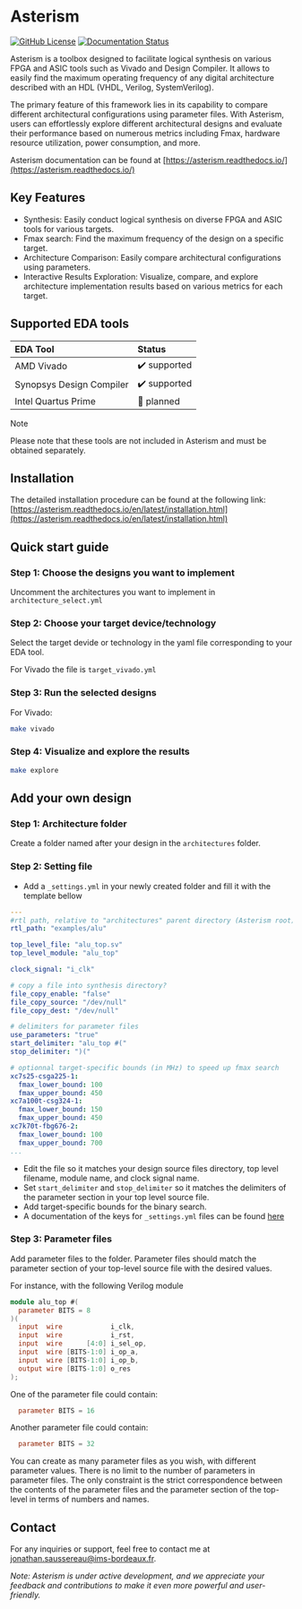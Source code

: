 # Asterism

[![GitHub License](https://img.shields.io/github/license/jsaussereau/Asterism)](https://github.com/jsaussereau/Asterism/blob/main/LICENSE)
[![Documentation Status](https://readthedocs.org/projects/asterism/badge/?version=latest)](https://asterism.readthedocs.io)

Asterism is a toolbox designed to facilitate logical synthesis on various FPGA and ASIC tools such as Vivado and Design Compiler. 
It allows to easily find the maximum operating frequency of any digital architecture described with an HDL (VHDL, Verilog, SystemVerilog).

The primary feature of this framework lies in its capability to compare different architectural configurations using parameter files. 
With Asterism, users can effortlessly explore different architectural designs and evaluate their performance based on numerous metrics including Fmax, hardware resource utilization, power consumption, and more.

Asterism documentation can be found at [https://asterism.readthedocs.io/](https://asterism.readthedocs.io/)

## Key Features

- Synthesis: Easily conduct logical synthesis on diverse FPGA and ASIC tools for various targets.
- Fmax search: Find the maximum frequency of the design on a specific target.
- Architecture Comparison: Easily compare architectural configurations using parameters.
- Interactive Results Exploration: Visualize, compare, and explore architecture implementation results based on various metrics for each target.

## Supported EDA tools

| EDA Tool                 | Status              |
| :----------------------- | :------------------ |
| AMD Vivado               | ✔️ supported        |
| Synopsys Design Compiler | ✔️ supported        |
| Intel Quartus Prime      | 📅 planned          |

> [!NOTE]
> Please note that these tools are not included in Asterism and must be obtained separately.

## Installation

The detailed installation procedure can be found at the following link:
[https://asterism.readthedocs.io/en/latest/installation.html](https://asterism.readthedocs.io/en/latest/installation.html)

## Quick start guide

### Step 1: Choose the designs you want to implement
Uncomment the architectures you want to implement in `architecture_select.yml`

### Step 2: Choose your target device/technology
Select the target devide or technology in the yaml file corresponding to your EDA tool.

For Vivado the file is `target_vivado.yml`

### Step 3: Run the selected designs
For Vivado: 
```bash
make vivado
```
### Step 4: Visualize and explore the results
```bash
make explore
```

## Add your own design

### Step 1: Architecture folder
Create a folder named after your design in the `architectures` folder.

### Step 2: Setting file
- Add a `_settings.yml` in your newly created folder and fill it with the template bellow
```yaml
---
#rtl path, relative to "architectures" parent directory (Asterism root), not this directory
rtl_path: "examples/alu"

top_level_file: "alu_top.sv"
top_level_module: "alu_top"

clock_signal: "i_clk"

# copy a file into synthesis directory?
file_copy_enable: "false"
file_copy_source: "/dev/null"
file_copy_dest: "/dev/null"

# delimiters for parameter files
use_parameters: "true"
start_delimiter: "alu_top #("
stop_delimiter: ")("

# optionnal target-specific bounds (in MHz) to speed up fmax search
xc7s25-csga225-1:
  fmax_lower_bound: 100
  fmax_upper_bound: 450
xc7a100t-csg324-1:
  fmax_lower_bound: 150
  fmax_upper_bound: 450
xc7k70t-fbg676-2:
  fmax_lower_bound: 100
  fmax_upper_bound: 700
...
```
- Edit the file so it matches your design source files directory, top level filename, module name, and clock signal name.
- Set `start_delimiter` and `stop_delimiter` so it matches the delimiters of the parameter section in your top level source file.
- Add target-specific bounds for the binary search.
- A documentation of the keys for `_settings.yml` files can be found [here](https://github.com/jsaussereau/Asterism/tree/main/documentation#architecture-settings)

### Step 3: Parameter files
Add parameter files to the folder.
Parameter files should match the parameter section of your top-level source file with the desired values.

For instance, with the following Verilog module
```verilog
module alu_top #(
  parameter BITS = 8
)(
  input  wire            i_clk,
  input  wire            i_rst,
  input  wire      [4:0] i_sel_op,
  input  wire [BITS-1:0] i_op_a,
  input  wire [BITS-1:0] i_op_b,
  output wire [BITS-1:0] o_res
);
```
One of the parameter file could contain:
```verilog
  parameter BITS = 16
```
Another parameter file could contain:
```verilog
  parameter BITS = 32
```
You can create as many parameter files as you wish, with different parameter values.
There is no limit to the number of parameters in parameter files.
The only constraint is the strict correspondence between the contents of the parameter files and the parameter section of the top-level in terms of numbers and names.

## Contact

For any inquiries or support, feel free to contact me at jonathan.saussereau@ims-bordeaux.fr.

*Note: Asterism is under active development, and we appreciate your feedback and contributions to make it even more powerful and user-friendly.*
